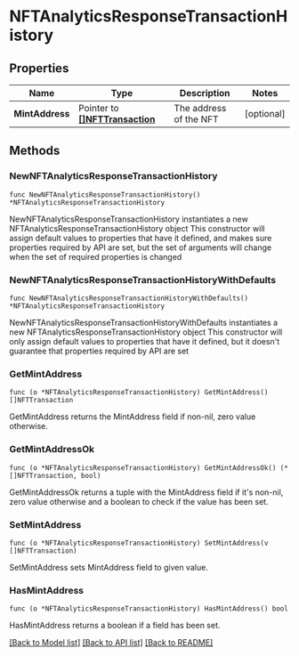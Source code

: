 # NFTAnalyticsResponseTransactionHistory

## Properties

Name | Type | Description | Notes
------------ | ------------- | ------------- | -------------
**MintAddress** | Pointer to [**[]NFTTransaction**](NFTTransaction.md) | The address of the NFT  | [optional] 

## Methods

### NewNFTAnalyticsResponseTransactionHistory

`func NewNFTAnalyticsResponseTransactionHistory() *NFTAnalyticsResponseTransactionHistory`

NewNFTAnalyticsResponseTransactionHistory instantiates a new NFTAnalyticsResponseTransactionHistory object
This constructor will assign default values to properties that have it defined,
and makes sure properties required by API are set, but the set of arguments
will change when the set of required properties is changed

### NewNFTAnalyticsResponseTransactionHistoryWithDefaults

`func NewNFTAnalyticsResponseTransactionHistoryWithDefaults() *NFTAnalyticsResponseTransactionHistory`

NewNFTAnalyticsResponseTransactionHistoryWithDefaults instantiates a new NFTAnalyticsResponseTransactionHistory object
This constructor will only assign default values to properties that have it defined,
but it doesn't guarantee that properties required by API are set

### GetMintAddress

`func (o *NFTAnalyticsResponseTransactionHistory) GetMintAddress() []NFTTransaction`

GetMintAddress returns the MintAddress field if non-nil, zero value otherwise.

### GetMintAddressOk

`func (o *NFTAnalyticsResponseTransactionHistory) GetMintAddressOk() (*[]NFTTransaction, bool)`

GetMintAddressOk returns a tuple with the MintAddress field if it's non-nil, zero value otherwise
and a boolean to check if the value has been set.

### SetMintAddress

`func (o *NFTAnalyticsResponseTransactionHistory) SetMintAddress(v []NFTTransaction)`

SetMintAddress sets MintAddress field to given value.

### HasMintAddress

`func (o *NFTAnalyticsResponseTransactionHistory) HasMintAddress() bool`

HasMintAddress returns a boolean if a field has been set.


[[Back to Model list]](../README.md#documentation-for-models) [[Back to API list]](../README.md#documentation-for-api-endpoints) [[Back to README]](../README.md)



